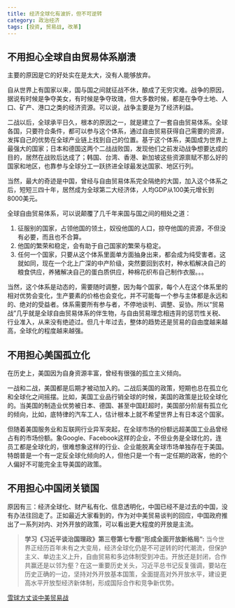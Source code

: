 ```yaml
---
title: 经济全球化有波折，但不可逆转
category: 政治经济
tags: [投资, 贸易战, 改革]
---
```


## 不用担心全球自由贸易体系崩溃

主要的原因是它的好处实在是太大，没有人能够放弃。<!--more-->

自从世界上有国家以来，国与国之间就征战不休，酿成了无穷灾难。战争的原因，据说有时候是争夺美女，有时候是争夺玫瑰，但大多数时候，都是在争夺土地、人口、矿产、港口之类的经济资源。可以说，战争主要是为了经济利益。

二战以后，全球承平日久，根本的原因之一，就是建立了一套自由贸易体系。全球各国，只要符合条件，都可以参与这个体系，通过自由贸易获得自己需要的资源，发挥自己的优势在全球产业链上找到自己的位置。基于这个体系，美国成为世界上最强大的国家；日本和德国这两个二战战败国，发现他们之前发动战争想要达成的目的，居然在战败后达成了；韩国、台湾、香港、新加坡这些资源禀赋不那么好的国家和地区，也靠参与全球分工一跃挤进全球最发达国家、地区行列。

当然，最大的奇迹是中国，曾经与自由贸易体系完全隔绝的大国，加入这个体系之后，短短三四十年，居然成为全球第二大经济体，人均GDP从100美元增长到8000美元。

全球自由贸易体系，可以说颠覆了几千年来国与国之间的相处之道：

1. 征服别的国家，占领他国的领土，奴役他国的人口，掠夺他国的资源，不但没有必要，而且也不合算。
2. 他国的繁荣和稳定，会有助于自己国家的繁荣与稳定。
3. 任何一个国家，只要从这个体系里面单方面抽身出来，都会成为纯受害者。这就如同，现在一个北上广深的中产阶级，突然要回到农村，种水稻解决自己的粮食供应，养猪解决自己的蛋白质供应，种棉花织布自己制作衣服。。。

当然，这个体系是动态的，需要随时调整，因为每个国家，每个人在这个体系里的相对优势会变化，生产要素的价格也会变化，并不可能每一个参与主体都是永远和的、绝对的受益者。体系需要所有参与者，不停地谈判、调整、妥协。所以“贸易战”几乎就是全球自由贸易体系的伴生物，与自由贸易理念相违背的惩罚性关税、行业准入，从来没有绝迹过。但几十年过去，整体的趋势还是贸易的自由度越来越高，全球化的程度越来越强。


## 不用担心美国孤立化

在历史上，美国因为自身资源丰富，曾经有很强的孤立主义倾向。

一战和二战，美国都是后期才被动加入的。二战后美国的政策，短期也总在孤立化和全球化之间摇摆。比如，美国工业品行销全球的时候，美国的政策是比较全球化的。当美国的制造业优势被日本、德国、甚至中国赶超时，美国部分阶层有孤立化的倾向，比如，底特律的汽车工人，估计根本上就不希望世界上有日本这个国家。

但随着美国服务业和互联网行业异军突起，在全球市场的份额远超美国工业品曾经占有的市场份额。象Google、Facebook这样的企业，不但业务是全球化的，连员工都是全球化的，很难想象这样的行业、企业能脱离全球市场单独存在于美国。特朗普是一个有一定反全球化倾向的人，但他只是一个有一定任期的政客，他的个人偏好不可能完全主导美国的政策。


## 不用担心中国闭关锁国

原因有三：经济全球化、财产私有化、信息透明化，中国已经不是过去的中国，没有办法往回走了。正如最近大家看到的，作为对中美贸易谈判的回应，中国政府推出了一系列对内、对外开放的政策，可以看出更大程度的开放是主流。 


>**学习《习近平谈治国理政》第三卷第七专题“形成全面开放新格局”:** 当今世界正经历百年未有之大变局，经济全球化仍是不可逆转的时代潮流，但保护主义、单边主义上升，自由贸易和多边体制受到冲击。开放还是封闭，合作共赢还是以邻为壑？在这一重要历史关头，习近平总书记反复强调，要站在历史正确的一边，坚持对外开放基本国策，全面提高对外开放水平，建设更高水平开放型经济新体制，形成国际合作和竞争新优势。


[雪球方丈谈中美贸易战](https://xueqiu.com/S/P000411/109887752)